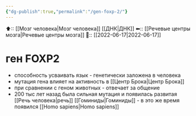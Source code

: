 ```yaml
---
{"dg-publish":true,"permalink":"/gen-foxp-2/"}
---
```



⬆:: [[Мозг человека\|Мозг человека]] [[ДНК\|ДНК]]
⬅:: [[Речевые центры мозга\|Речевые центры мозга]]
📅:: [[2022-06-17\|2022-06-17]]

# ген FOXP2
- способность усваивать язык - генетически заложена в человека
- мутация гена влияет на активность в [[Центр Брока\|Центр Брока]]
- при сравнении с геном животных - отвечает за общение
- 200 тыс лет назад была сильная мутация и появилась развитая [[Речь человека\|речь]] [[Гоминиды\|Гоминиды]] - в это же время появился [[Homo sapiens\|Homo sapiens]]
